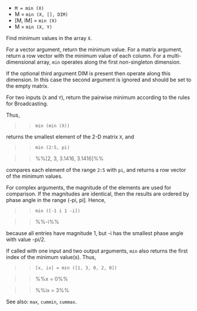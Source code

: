 * `M = min (X)`
* M = `min (X, [], DIM)`
* [M, IM] = `min (X)`
* M = `min (X, Y)`

Find minimum values in the array `X`.

For a vector argument, return the minimum value.  For a matrix
argument, return a row vector with the minimum value of each
column.  For a multi-dimensional array, `min` operates along the
first non-singleton dimension.

If the optional third argument DIM is present then operate along
this dimension.  In this case the second argument is ignored and
should be set to the empty matrix.

For two inputs (`X` and `Y`), return the pairwise minimum according to
the rules for Broadcasting.

Thus,

>> `min (min (X))`

returns the smallest element of the 2-D matrix `X`, and

>> `min (2:5, pi)`

>> %%[2, 3, 3.1416, 3.1416]%%

compares each element of the range `2:5` with `pi`, and returns a
row vector of the minimum values.

For complex arguments, the magnitude of the elements are used for
comparison.  If the magnitudes are identical, then the results are
ordered by phase angle in the range (-pi, pi].  Hence,

>> `min ([-1 i 1 -i])`

>> %%-i%%

because all entries have magnitude 1, but -i has the smallest phase
angle with value -pi/2.

If called with one input and two output arguments, `min` also
returns the first index of the minimum value(s).  Thus,

>> `[x, ix] = min ([1, 3, 0, 2, 0])`

>> %%x = 0%%

>> %%ix = 3%%

See also: `max`, `cummin`, `cummax`.
